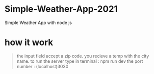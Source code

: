 # Simple-Weather-App-2021
Simple Weather App with node js

# how it work
> the input field accept a zip code.
> you recieve a temp with the city name.
> to run the server type in terminal : npm run dev
> the port number : (localhost)3030